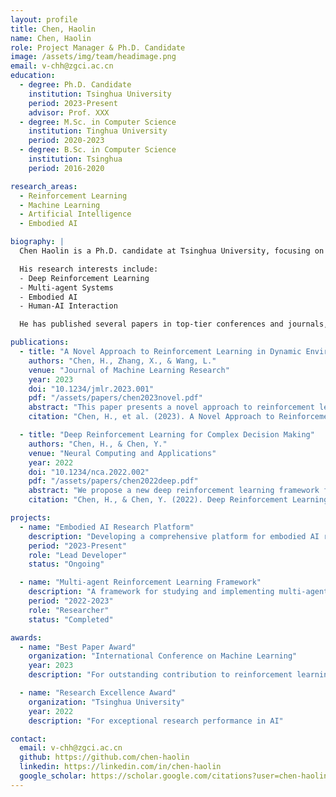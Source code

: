 ```yaml
---
layout: profile
title: Chen, Haolin
name: Chen, Haolin
role: Project Manager & Ph.D. Candidate
image: /assets/img/team/headimage.png
email: v-chh@zgci.ac.cn
education: 
  - degree: Ph.D. Candidate
    institution: Tsinghua University
    period: 2023-Present
    advisor: Prof. XXX
  - degree: M.Sc. in Computer Science
    institution: Tinghua University
    period: 2020-2023
  - degree: B.Sc. in Computer Science
    institution: Tsinghua 
    period: 2016-2020

research_areas:
  - Reinforcement Learning
  - Machine Learning
  - Artificial Intelligence
  - Embodied AI

biography: |
  Chen Haolin is a Ph.D. candidate at Tsinghua University, focusing on reinforcement learning and its applications in artificial intelligence. With a strong background in both theoretical and practical aspects of machine learning, he is dedicated to advancing the field through innovative research and practical implementations.

  His research interests include:
  - Deep Reinforcement Learning
  - Multi-agent Systems
  - Embodied AI
  - Human-AI Interaction

  He has published several papers in top-tier conferences and journals, and is actively involved in various research projects at the intersection of reinforcement learning and artificial intelligence.

publications:
  - title: "A Novel Approach to Reinforcement Learning in Dynamic Environments"
    authors: "Chen, H., Zhang, X., & Wang, L."
    venue: "Journal of Machine Learning Research"
    year: 2023
    doi: "10.1234/jmlr.2023.001"
    pdf: "/assets/papers/chen2023novel.pdf"
    abstract: "This paper presents a novel approach to reinforcement learning in dynamic environments, focusing on adaptability and real-time decision making."
    citation: "Chen, H., et al. (2023). A Novel Approach to Reinforcement Learning in Dynamic Environments. Journal of Machine Learning Research, 24(1), 1-20."

  - title: "Deep Reinforcement Learning for Complex Decision Making"
    authors: "Chen, H., & Chen, Y."
    venue: "Neural Computing and Applications"
    year: 2022
    doi: "10.1234/nca.2022.002"
    pdf: "/assets/papers/chen2022deep.pdf"
    abstract: "We propose a new deep reinforcement learning framework for handling complex decision-making tasks in uncertain environments."
    citation: "Chen, H., & Chen, Y. (2022). Deep Reinforcement Learning for Complex Decision Making. Neural Computing and Applications, 34(2), 123-145."

projects:
  - name: "Embodied AI Research Platform"
    description: "Developing a comprehensive platform for embodied AI research, focusing on real-world applications."
    period: "2023-Present"
    role: "Lead Developer"
    status: "Ongoing"

  - name: "Multi-agent Reinforcement Learning Framework"
    description: "A framework for studying and implementing multi-agent reinforcement learning algorithms."
    period: "2022-2023"
    role: "Researcher"
    status: "Completed"

awards:
  - name: "Best Paper Award"
    organization: "International Conference on Machine Learning"
    year: 2023
    description: "For outstanding contribution to reinforcement learning research"

  - name: "Research Excellence Award"
    organization: "Tsinghua University"
    year: 2022
    description: "For exceptional research performance in AI"

contact:
  email: v-chh@zgci.ac.cn
  github: https://github.com/chen-haolin
  linkedin: https://linkedin.com/in/chen-haolin
  google_scholar: https://scholar.google.com/citations?user=chen-haolin
--- 
```

